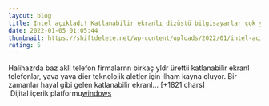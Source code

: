 ```yaml
--- 
layout: blog
title: Intel açıkladı! Katlanabilir ekranlı dizüstü bilgisayarlar çok yakında
date: 2022-01-05 01:05:44
thumbnail: https://shiftdelete.net/wp-content/uploads/2022/01/intel-acikladi-katlanabilir-ekranli-dizustu-bilgisayarlar-cok-yakinda-2.jpg
rating: 5
---
```

Halihazrda baz akll telefon firmalarnn birkaç yldr ürettii katlanabilir ekranl telefonlar, yava yava dier teknolojik aletler için ilham kayna oluyor. Bir zamanlar hayal gibi gelen katlanabilir ekranl… [+1821 chars]</br>&nbsp;Dijital içerik platformu<a href="https://www.techno-light.net/">windows</a>
